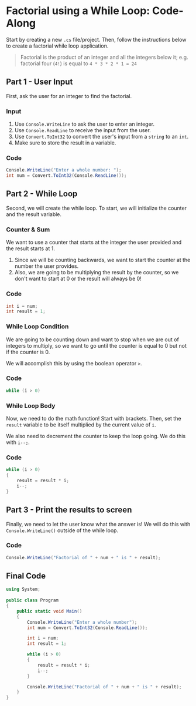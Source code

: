 # Factorial using a While Loop: Code-Along
Start by creating a new `.cs` file/project. Then, follow the instructions below to create a factorial while loop application.

>Factorial is the product of an integer and all the integers below it; e.g. factorial four (`4!`) is equal to `4 * 3 * 2 * 1 = 24`

## Part 1 - User Input
First, ask the user for an integer to find the factorial. 

### Input
1. Use `Console.WriteLine` to ask the user to enter an integer. 
1. Use `Console.ReadLine` to receive the input from the user.
1. Use `Convert.ToInt32` to convert the user's input from a `string` to an `int`.
1. Make sure to store the result in a variable. 

### Code
```cs
Console.WriteLine("Enter a whole number: ");
int num = Convert.ToInt32(Console.ReadLine());
```

## Part 2 - While Loop
Second, we will create the while loop. To start, we will initialize the counter and the result variable.

### Counter & Sum
We want to use a counter that starts at the integer the user provided and the result starts at 1. 

1. Since we will be counting backwards, we want to start the counter at the number the user provides.
1. Also, we are going to be multiplying the result by the counter, so we don't want to start at 0 or the result will always be 0!

### Code

```cs
int i = num;
int result = 1;
```

### While Loop Condition
We are going to be counting down and want to stop when we are out of integers to multiply, so we want to go until the counter is equal to 0 but not if the counter is 0.

We will accomplish this by using the boolean operator `>`.

### Code

```cs
while (i > 0)
```

### While Loop Body
Now, we need to do the math function! Start with brackets. Then, set the `result` variable to be itself multiplied by the current value of `i`.

We also need to decrement the counter to keep the loop going. We do this with `i--;`.

### Code

```cs
while (i > 0)
{
    result = result * i;
    i--;
}
```

## Part 3 - Print the results to screen
Finally, we need to let the user know what the answer is! We will do this with `Console.WriteLine()` outside of the while loop.

### Code 

```cs
Console.WriteLine("Factorial of " + num + " is " + result);
```

## Final Code

```cs
using System;
					
public class Program
{
	public static void Main()
	{
        Console.WriteLine("Enter a whole number");
        int num = Convert.ToInt32(Console.ReadLine());

        int i = num;
        int result = 1;

        while (i > 0)
        {
            result = result * i;
            i--;
        }

        Console.WriteLine("Factorial of " + num + " is " + result);
    }
}
```